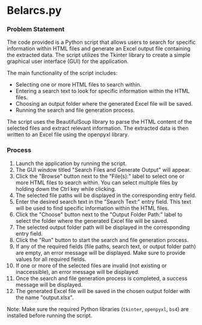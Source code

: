 # Belarcs.py

### Problem Statement

The code provided is a Python script that allows users to search for specific information within HTML files and generate an Excel output file containing the extracted data. The script utilizes the Tkinter library to create a simple graphical user interface (GUI) for the application.

The main functionality of the script includes:
- Selecting one or more HTML files to search within.
- Entering a search text to look for specific information within the HTML files.
- Choosing an output folder where the generated Excel file will be saved.
- Running the search and file generation process.

The script uses the BeautifulSoup library to parse the HTML content of the selected files and extract relevant information. The extracted data is then written to an Excel file using the openpyxl library.

### Process

1. Launch the application by running the script.
2. The GUI window titled "Search Files and Generate Output" will appear.
3. Click the "Browse" button next to the "File(s):" label to select one or more HTML files to search within. You can select multiple files by holding down the Ctrl key while clicking.
4. The selected file paths will be displayed in the corresponding entry field.
5. Enter the desired search text in the "Search Text:" entry field. This text will be used to find specific information within the HTML files.
6. Click the "Choose" button next to the "Output Folder Path:" label to select the folder where the generated Excel file will be saved.
7. The selected output folder path will be displayed in the corresponding entry field.
8. Click the "Run" button to start the search and file generation process.
9. If any of the required fields (file paths, search text, or output folder path) are empty, an error message will be displayed. Make sure to provide values for all required fields.
10. If one or more of the selected files are invalid (not existing or inaccessible), an error message will be displayed.
11. Once the search and file generation process is completed, a success message will be displayed.
12. The generated Excel file will be saved in the chosen output folder with the name "output.xlsx".

Note: Make sure the required Python libraries (`tkinter`, `openpyxl`, `bs4`) are installed before running the script.
